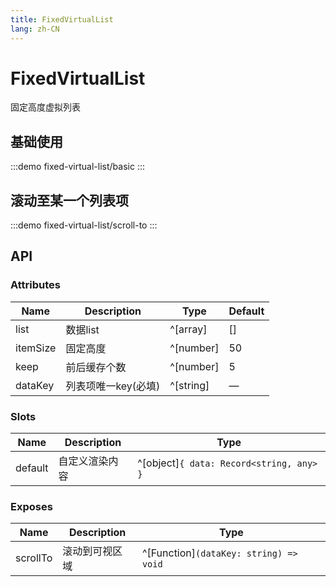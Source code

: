 ```yaml
---
title: FixedVirtualList
lang: zh-CN
---
```


# FixedVirtualList

固定高度虚拟列表

## 基础使用

:::demo
fixed-virtual-list/basic
:::

## 滚动至某一个列表项

:::demo
fixed-virtual-list/scroll-to
:::

## API

### Attributes

| Name     | Description         | Type      | Default |
| -------- | ------------------- | --------- | ------- |
| list     | 数据list            | ^[array]  | []      |
| itemSize | 固定高度            | ^[number] | 50      |
| keep     | 前后缓存个数        | ^[number] | 5       |
| dataKey  | 列表项唯一key(必填) | ^[string] | —       |

### Slots

| Name    | Description    | Type                                     |
| ------- | -------------- | ---------------------------------------- |
| default | 自定义渲染内容 | ^[object]`{ data: Record<string, any> }` |

### Exposes

| Name     | Description    | Type                                   |
| -------- | -------------- | -------------------------------------- |
| scrollTo | 滚动到可视区域 | ^[Function]`(dataKey: string) => void` |
